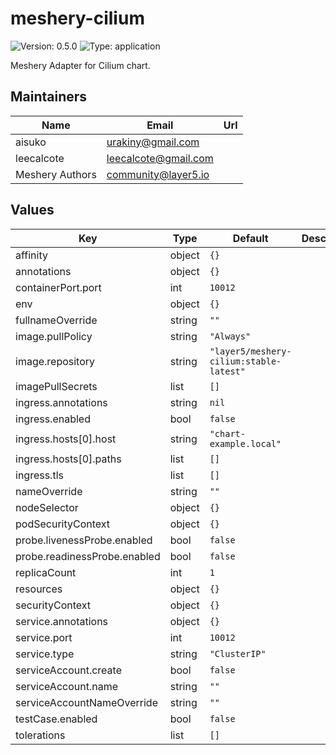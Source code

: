# meshery-cilium

![Version: 0.5.0](https://img.shields.io/badge/Version-0.5.0-informational?style=flat-square) ![Type: application](https://img.shields.io/badge/Type-application-informational?style=flat-square)

Meshery Adapter for Cilium chart.

## Maintainers

| Name            | Email                  | Url |
| --------------- | ---------------------- | --- |
| aisuko          | <urakiny@gmail.com>    |     |
| leecalcote      | <leecalcote@gmail.com> |     |
| Meshery Authors | <community@layer5.io>  |     |

## Values

| Key                          | Type   | Default                                 | Description |
| ---------------------------- | ------ | --------------------------------------- | ----------- |
| affinity                     | object | `{}`                                    |             |
| annotations                  | object | `{}`                                    |             |
| containerPort.port           | int    | `10012`                                 |             |
| env                          | object | `{}`                                    |             |
| fullnameOverride             | string | `""`                                    |             |
| image.pullPolicy             | string | `"Always"`                              |             |
| image.repository             | string | `"layer5/meshery-cilium:stable-latest"` |             |
| imagePullSecrets             | list   | `[]`                                    |             |
| ingress.annotations          | string | `nil`                                   |             |
| ingress.enabled              | bool   | `false`                                 |             |
| ingress.hosts[0].host        | string | `"chart-example.local"`                 |             |
| ingress.hosts[0].paths       | list   | `[]`                                    |             |
| ingress.tls                  | list   | `[]`                                    |             |
| nameOverride                 | string | `""`                                    |             |
| nodeSelector                 | object | `{}`                                    |             |
| podSecurityContext           | object | `{}`                                    |             |
| probe.livenessProbe.enabled  | bool   | `false`                                 |             |
| probe.readinessProbe.enabled | bool   | `false`                                 |             |
| replicaCount                 | int    | `1`                                     |             |
| resources                    | object | `{}`                                    |             |
| securityContext              | object | `{}`                                    |             |
| service.annotations          | object | `{}`                                    |             |
| service.port                 | int    | `10012`                                 |             |
| service.type                 | string | `"ClusterIP"`                           |             |
| serviceAccount.create        | bool   | `false`                                 |             |
| serviceAccount.name          | string | `""`                                    |             |
| serviceAccountNameOverride   | string | `""`                                    |             |
| testCase.enabled             | bool   | `false`                                 |             |
| tolerations                  | list   | `[]`                                    |             |
